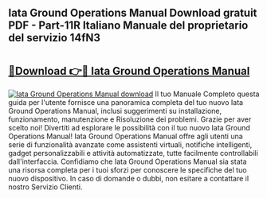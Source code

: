 ## Iata Ground Operations Manual Download gratuit PDF - Part-11R Italiano Manuale del proprietario del servizio 14fN3

# <h2><a href="http://dfgsawo.blite.top/?on=Iata+Ground+Operations+Manual">🔗Download 👉🔴 Iata Ground Operations Manual</a></h2>

[![Iata Ground Operations Manual download](https://i.imgur.com/lujVjoI.png)](http://dfgsawo.blite.top/?on=Iata+Ground+Operations+Manual)
Il tuo Manuale Completo questa guida per l'utente fornisce una panoramica completa del tuo nuovo Iata Ground Operations Manual, inclusi suggerimenti su installazione, funzionamento, manutenzione e Risoluzione dei problemi. Grazie per aver scelto noi! Divertiti ad esplorare le possibilità con il tuo nuovo Iata Ground Operations Manual! Iata Ground Operations Manual offre agli utenti una serie di funzionalità avanzate come assistenti virtuali, notifiche intelligenti, gadget personalizzabili e attività automatizzate, tutte facilmente controllabili dall'interfaccia. Confidiamo che Iata Ground Operations Manual sia stata una risorsa completa per i tuoi sforzi per conoscere le specifiche del tuo nuovo dispositivo. In caso di domande o dubbi, non esitare a contattare il nostro Servizio Clienti.
